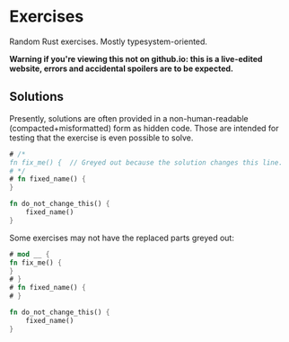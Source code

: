 # Exercises

Random Rust exercises. Mostly typesystem-oriented.

**Warning if you're viewing this not on github.io: this is a live-edited website, errors and accidental spoilers are to be expected.**

## Solutions

Presently, solutions are often provided in a non-human-readable (compacted+misformatted) form as hidden code.
Those are intended for testing that the exercise is even possible to solve.

```rust
# /*
fn fix_me() {  // Greyed out because the solution changes this line.
# */
# fn fixed_name() {
}

fn do_not_change_this() {
    fixed_name()
}
```

Some exercises may not have the replaced parts greyed out:

```rust
# mod __ {
fn fix_me() {
}
# }
# fn fixed_name() {
# }

fn do_not_change_this() {
    fixed_name()
}
```
